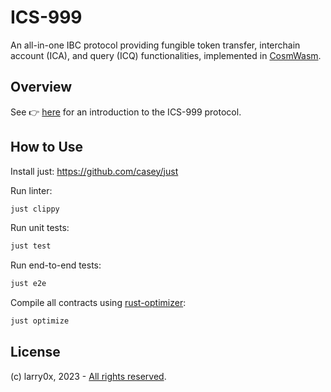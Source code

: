 # ICS-999

An all-in-one IBC protocol providing fungible token transfer, interchain account (ICA), and query (ICQ) functionalities, implemented in [CosmWasm](https://github.com/CosmWasm/cosmwasm).

## Overview

See 👉 [here](./docs/README.md) for an introduction to the ICS-999 protocol.

## How to Use

Install just: https://github.com/casey/just

Run linter:

```bash
just clippy
```

Run unit tests:

```bash
just test
```

Run end-to-end tests:

```bash
just e2e
```

Compile all contracts using [rust-optimizer](https://github.com/CosmWasm/rust-optimizer):

```bash
just optimize
```

## License

(c) larry0x, 2023 - [All rights reserved](./LICENSE).
